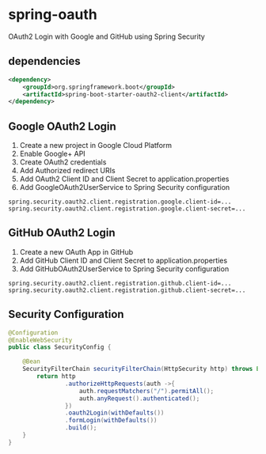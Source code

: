 # spring-oauth
OAuth2 Login with Google and GitHub using Spring Security

## dependencies
```xml
<dependency>
    <groupId>org.springframework.boot</groupId>
    <artifactId>spring-boot-starter-oauth2-client</artifactId>
</dependency>
```

## Google OAuth2 Login
1. Create a new project in Google Cloud Platform
2. Enable Google+ API
3. Create OAuth2 credentials
4. Add Authorized redirect URIs
5. Add OAuth2 Client ID and Client Secret to application.properties
6. Add GoogleOAuth2UserService to Spring Security configuration
```properties
spring.security.oauth2.client.registration.google.client-id=...
spring.security.oauth2.client.registration.google.client-secret=...
```

## GitHub OAuth2 Login
1. Create a new OAuth App in GitHub
2. Add GitHub Client ID and Client Secret to application.properties
3. Add GitHubOAuth2UserService to Spring Security configuration
```properties
spring.security.oauth2.client.registration.github.client-id=...
spring.security.oauth2.client.registration.github.client-secret=...
```
## Security Configuration
```java
@Configuration
@EnableWebSecurity
public class SecurityConfig {

    @Bean
    SecurityFilterChain securityFilterChain(HttpSecurity http) throws Exception{
        return http
                .authorizeHttpRequests(auth ->{
                    auth.requestMatchers("/").permitAll();
                    auth.anyRequest().authenticated();
                })
                .oauth2Login(withDefaults())
                .formLogin(withDefaults())
                .build();
    }
}
```

